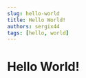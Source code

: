 ```yaml
---
slug: hello-world
title: Hello World!
authors: sergix44
tags: [hello, world]
---
```


# Hello World!